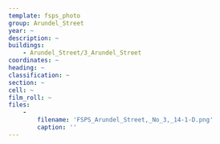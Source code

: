 ```yaml
---
template: fsps_photo
group: Arundel_Street
year: ~
description: ~
buildings:
    - Arundel_Street/3_Arundel_Street
coordinates: ~
heading: ~
classification: ~
section: ~
cell: ~
film_roll: ~
files:
    -
        filename: 'FSPS_Arundel_Street,_No_3,_14-1-D.png'
        caption: ''
---
```

